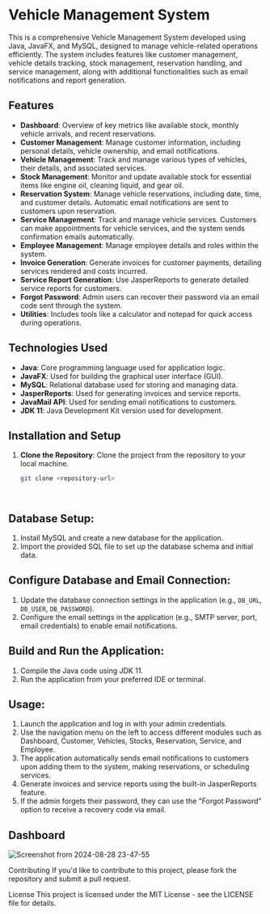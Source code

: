# Vehicle Management System

This is a comprehensive Vehicle Management System developed using Java, JavaFX, and MySQL, designed to manage vehicle-related operations efficiently. The system includes features like customer management, vehicle details tracking, stock management, reservation handling, and service management, along with additional functionalities such as email notifications and report generation.

## Features

- **Dashboard**: Overview of key metrics like available stock, monthly vehicle arrivals, and recent reservations.
- **Customer Management**: Manage customer information, including personal details, vehicle ownership, and email notifications.
- **Vehicle Management**: Track and manage various types of vehicles, their details, and associated services.
- **Stock Management**: Monitor and update available stock for essential items like engine oil, cleaning liquid, and gear oil.
- **Reservation System**: Manage vehicle reservations, including date, time, and customer details. Automatic email notifications are sent to customers upon reservation.
- **Service Management**: Track and manage vehicle services. Customers can make appointments for vehicle services, and the system sends confirmation emails automatically.
- **Employee Management**: Manage employee details and roles within the system.
- **Invoice Generation**: Generate invoices for customer payments, detailing services rendered and costs incurred.
- **Service Report Generation**: Use JasperReports to generate detailed service reports for customers.
- **Forgot Password**: Admin users can recover their password via an email code sent through the system.
- **Utilities**: Includes tools like a calculator and notepad for quick access during operations.

## Technologies Used

- **Java**: Core programming language used for application logic.
- **JavaFX**: Used for building the graphical user interface (GUI).
- **MySQL**: Relational database used for storing and managing data.
- **JasperReports**: Used for generating invoices and service reports.
- **JavaMail API**: Used for sending email notifications to customers.
- **JDK 11**: Java Development Kit version used for development.

## Installation and Setup

1. **Clone the Repository**: Clone the project from the repository to your local machine.
   ```bash
   git clone <repository-url>

  

 ## Database Setup:
1. Install MySQL and create a new database for the application.
2. Import the provided SQL file to set up the database schema and initial data.

## Configure Database and Email Connection:

1. Update the database connection settings in the application (e.g., `DB_URL`, `DB_USER`, `DB_PASSWORD`).
2. Configure the email settings in the application (e.g., SMTP server, port, email credentials) to enable email notifications.

## Build and Run the Application:

1. Compile the Java code using JDK 11.
2. Run the application from your preferred IDE or terminal.

## Usage:

1. Launch the application and log in with your admin credentials.
2. Use the navigation menu on the left to access different modules such as Dashboard, Customer, Vehicles, Stocks, Reservation, Service, and Employee.
3. The application automatically sends email notifications to customers upon adding them to the system, making reservations, or scheduling services.
4. Generate invoices and service reports using the built-in JasperReports feature.
5. If the admin forgets their password, they can use the "Forgot Password" option to receive a recovery code via email.


## Dashboard 

![Screenshot from 2024-08-28 23-47-55](https://github.com/user-attachments/assets/e69cfd07-a737-41c7-8219-fdcd1398fbe2)



Contributing
If you'd like to contribute to this project, please fork the repository and submit a pull request.

License
This project is licensed under the MIT License - see the LICENSE file for details.

